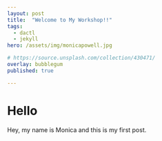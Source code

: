```yaml
---
layout: post
title:  "Welcome to My Workshop!!"
tags:
  - dactl
  - jekyll
hero: /assets/img/monicapowell.jpg

# https://source.unsplash.com/collection/430471/
overlay: bubblegum
published: true

---
```


# Hello

Hey, my name is Monica and this is my first post.
